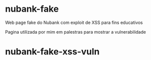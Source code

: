 # nubank-fake

Web page fake do Nubank com exploit de XSS para fins educativos

Pagina utilizada por mim em palestras para mostrar a vulnerabilidade

# nubank-fake-xss-vuln
